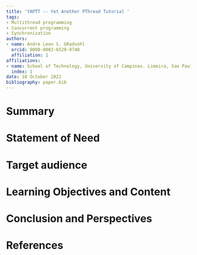 ```yaml
---
title: 'YAPTT -- Yet Another PThread Tutorial '
tags:
- Multithread programming
- Concurrent programming
- Synchronization
authors:
- name: Andre Leon S. GRadvohl
  orcid: 0000-0002-6520-9740
  affiliation: 1
affiliations:
- name: School of Technology, University of Campinas. Limeira, Sao Paulo, Brazil.
  index: 1
date: 10 October 2021
bibliography: paper.bib
---
```


# Summary

# Statement of Need

# Target audience

# Learning Objectives and Content

# Conclusion and Perspectives

# References
